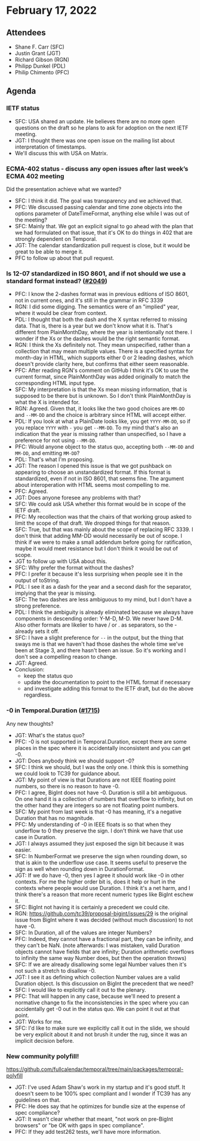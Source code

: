 # February 17, 2022

## Attendees
- Shane F. Carr (SFC)
- Justin Grant (JGT)
- Richard Gibson (RGN)
- Philipp Dunkel (PDL)
- Philip Chimento (PFC)

## Agenda

### IETF status
- SFC: USA shared an update. He believes there are no more open questions on the draft so he plans to ask for adoption on the next IETF meeting.
- JGT: I thought there was one open issue on the mailing list about interpretation of timestamps.
- We'll discuss this with USA on Matrix.

### ECMA-402 status - discuss any open issues after last week’s ECMA 402 meeting
Did the presentation achieve what we wanted?
- SFC: I think it did. The goal was transparency and we achieved that.
- PFC: We discussed passing calendar and time zone objects into the options parameter of DateTimeFormat, anything else while I was out of the meeting?
- SFC: Mainly that. We got an explicit signal to go ahead with the plan that we had formulated on that issue, that it's OK to do things in 402 that are strongly dependent on Temporal.
- JGT: The calendar standardization pull request is close, but it would be great to be able to merge it.
- PFC to follow up about that pull request.

### Is 12-07 standardized in ISO 8601, and if not should we use a standard format instead? ([#2049](https://github.com/tc39/proposal-temporal/issues/2049))
- PFC: I know the 2-dashes format was in previous editions of ISO 8601, not in current ones, and it's still in the grammar in RFC 3339
- RGN: I did some digging. The semantics were of an "implied" year, where it would be clear from context.
- PDL: I thought that both the dash and the X syntax referred to missing data. That is, there is a year but we don't know what it is. That's different from PlainMonthDay, where the year is intentionally not there. I wonder if the Xs or the dashes would be the right semantic format.
- RGN: I think the Xs definitely not. They mean unspecified, rather than a collection that may mean multiple values. There is a specified syntax for month-day in HTML, which supports either 0 or 2 leading dashes, which doesn't provide clarity here, but confirms that either seem reasonable.
- PFC: After reading RGN's comment on GitHub I think it's OK to use the current format, since PlainMonthDay was added originally to match the corresponding HTML input type.
- SFC: My interpretation is that the Xs mean missing information, that is supposed to be there but is unknown. So I don't think PlainMonthDay is what the X is intended for.
- RGN: Agreed. Given that, it looks like the two good choices are `MM-DD` and `--MM-DD` and the choice is arbitrary since HTML will accept either.
- PDL: If you look at what a PlainDate looks like, you get `YYYY-MM-DD`, so if you replace `YYYY` with `-` you get `--MM-DD`. To my mind that's also an indication that the year is missing rather than unspecified, so I have a preference for not using `--MM-DD`.
- PFC: Would anyone object to the status quo, accepting both `--MM-DD` and `MM-DD`, and emitting `MM-DD`?
- PDL: That's what I'm proposing.
- JGT: The reason I opened this issue is that we got pushback on appearing to choose an unstandardized format. If this format is standardized, even if not in ISO 8601, that seems fine. The argument about interoperation with HTML seems most compelling to me.
- PFC: Agreed.
- JGT: Does anyone foresee any problems with that?
- SFC: We could ask USA whether this format would be in scope of the IETF draft.
- PFC: My recollection was that the chairs of that working group asked to limit the scope of that draft. We dropped things for that reason.
- SFC: True, but that was mainly about the scope of replacing RFC 3339. I don't think that adding MM-DD would necessarily be out of scope. I think if we were to make a small addendum before going for ratification, maybe it would meet resistance but I don't think it would be out of scope.
- JGT to follow up with USA about this.
- SFC: Why prefer the format without the dashes?
- PFC: I prefer it because it's less surprising when people see it in the output of toString.
- PDL: I see it as a dash for the year and a second dash for the separator, implying that the year is missing.
- SFC: The two dashes are less ambiguous to my mind, but I don't have a strong preference.
- PDL: I think the ambiguity is already eliminated because we always have components in descending order: Y-M-D, M-D. We never have D-M. Also other formats are likelier to have / or . as separators, so the - already sets it off.
- SFC: I have a slight preference for `--` in the output, but the thing that sways me is that we haven't had those dashes the whole time we've been at Stage 3, and there hasn't been an issue. So it's working and I don't see a compelling reason to change.
- JGT: Agreed.
- Conclusion:
  - keep the status quo
  - update the documentation to point to the HTML format if necessary
  - and investigate adding this format to the IETF draft, but do the above regardless.
### -0 in Temporal.Duration ([#1715](https://github.com/tc39/proposal-temporal/issues/1715))
Any new thoughts?
- JGT: What's the status quo?
- PFC: -0 is not supported in Temporal.Duration, except there are some places in the spec where it is accidentally inconsistent and you can get -0.
- JGT: Does anybody think we should support -0?
- SFC: I think we should, but I was the only one. I think this is something we could look to TC39 for guidance about.
- JGT: My point of view is that Durations are not IEEE floating point numbers, so there is no reason to have -0.
- PFC: I agree, BigInt does not have -0. Duration is still a bit ambiguous. On one hand it is a collection of numbers that overflow to infinity, but on the other hand they are integers so are not floating point numbers.
- SFC: My point from last week is that -0 has meaning, it's a negative Duration that has no magnitude.
- PFC: My understanding of -0 in IEEE floats is so that when they underflow to 0 they preserve the sign. I don't think we have that use case in Duration.
- JGT: I always assumed they just exposed the sign bit because it was easier.
- SFC: In NumberFormat we preserve the sign when rounding down, so that is akin to the underflow use case. It seems useful to preserve the sign as well when rounding down in DurationFormat.
- JGT: If we do have -0, then yes I agree it should work like -0 in other contexts. For me the higher order bit is, does it help or hurt in the contexts where people would use Duration. I think it's a net harm, and I think there's a reason that more recent numeric types like BigInt eschew it.
- SFC: BigInt not having it is certainly a precedent we could cite.
- RGN: https://github.com/tc39/proposal-bigint/issues/29 is the original issue from BigInt where it was decided (without much discussion) to not have -0.
- SFC: In Duration, all of the values are integer Numbers?
- PFC: Indeed, they cannot have a fractional part, they can be infinity, and they can't be NaN. (note afterwards: I was mistaken, valid Duration objects cannot have fields that are infinity; Duration arithmetic overflows to infinity the same way Number does, but then the operation throws)
- SFC: If we are already disallowing some legal Number values then it's not such a stretch to disallow -0.
- JGT: I see it as defining which collection Number values are a valid Duration object. Is this discussion on BigInt the precedent that we need?
- SFC: I would like to explicitly call it out to the plenary.
- PFC: That will happen in any case, because we'll need to present a normative change to fix the inconsistencies in the spec where you can accidentally get -0 out in the status quo. We can point it out at that point.
- JGT: Works for me.
- SFC: I'd like to make sure we explicitly call it out in the slide, we should be very explicit about it and not brush it under the rug, since it was an implicit decision before.

### New community polyfill!
https://github.com/fullcalendar/temporal/tree/main/packages/temporal-polyfill
- JGT: I've used Adam Shaw's work in my startup and it's good stuff. It doesn't seem to be 100% spec compliant and I wonder if TC39 has any guidelines on that.
- PFC: He does say that he optimizes for bundle size at the expense of spec compliance?
- JGT: It wasn't clear whether that meant, "not work on pre-BigInt browsers" or "be OK with gaps in spec compliance".
- PFC: If they add test262 tests, we'll have more information.

